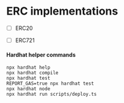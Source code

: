 # ERC implementations

* [ ] ERC20
* [ ] ERC721



#### Hardhat helper commands
```shell
npx hardhat help
npx hardhat compile
npx hardhat test
REPORT_GAS=true npx hardhat test
npx hardhat node
npx hardhat run scripts/deploy.ts
```
